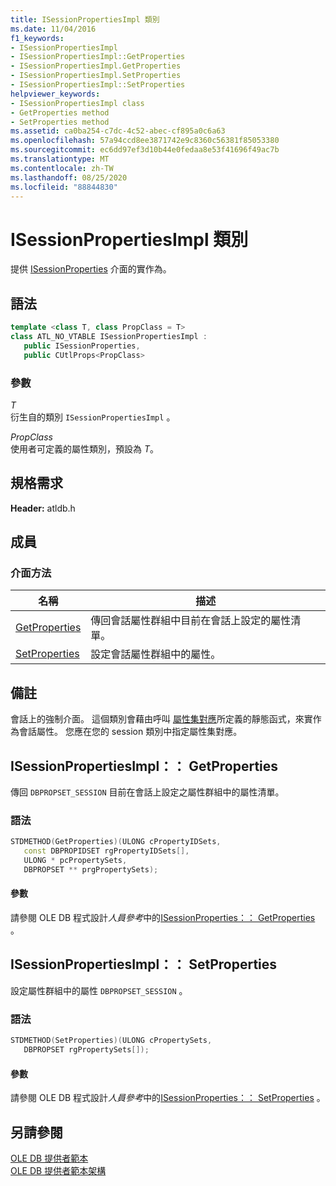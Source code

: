 ```yaml
---
title: ISessionPropertiesImpl 類別
ms.date: 11/04/2016
f1_keywords:
- ISessionPropertiesImpl
- ISessionPropertiesImpl::GetProperties
- ISessionPropertiesImpl.GetProperties
- ISessionPropertiesImpl.SetProperties
- ISessionPropertiesImpl::SetProperties
helpviewer_keywords:
- ISessionPropertiesImpl class
- GetProperties method
- SetProperties method
ms.assetid: ca0ba254-c7dc-4c52-abec-cf895a0c6a63
ms.openlocfilehash: 57a94ccd8ee3871742e9c8360c56381f85053380
ms.sourcegitcommit: ec6dd97ef3d10b44e0fedaa8e53f41696f49ac7b
ms.translationtype: MT
ms.contentlocale: zh-TW
ms.lasthandoff: 08/25/2020
ms.locfileid: "88844830"
---
```

# <a name="isessionpropertiesimpl-class"></a>ISessionPropertiesImpl 類別

提供 [ISessionProperties](/previous-versions/windows/desktop/ms713721(v=vs.85)) 介面的實作為。

## <a name="syntax"></a>語法

```cpp
template <class T, class PropClass = T>
class ATL_NO_VTABLE ISessionPropertiesImpl :
   public ISessionProperties,
   public CUtlProps<PropClass>
```

### <a name="parameters"></a>參數

*T*<br/>
衍生自的類別 `ISessionPropertiesImpl` 。

*PropClass*<br/>
使用者可定義的屬性類別，預設為 *T*。

## <a name="requirements"></a>規格需求

**Header:** atldb.h

## <a name="members"></a>成員

### <a name="interface-methods"></a>介面方法

| 名稱 | 描述 |
|-|-|
|[GetProperties](#getproperties)|傳回會話屬性群組中目前在會話上設定的屬性清單。|
|[SetProperties](#setproperties)|設定會話屬性群組中的屬性。|

## <a name="remarks"></a>備註

會話上的強制介面。 這個類別會藉由呼叫 [屬性集對應](../../data/oledb/begin-propset-map.md)所定義的靜態函式，來實作為會話屬性。 您應在您的 session 類別中指定屬性集對應。

## <a name="isessionpropertiesimplgetproperties"></a><a name="getproperties"></a> ISessionPropertiesImpl：： GetProperties

傳回 `DBPROPSET_SESSION` 目前在會話上設定之屬性群組中的屬性清單。

### <a name="syntax"></a>語法

```cpp
STDMETHOD(GetProperties)(ULONG cPropertyIDSets,
   const DBPROPIDSET rgPropertyIDSets[],
   ULONG * pcPropertySets,
   DBPROPSET ** prgPropertySets);
```

#### <a name="parameters"></a>參數

請參閱 OLE DB 程式設計*人員參考*中的[ISessionProperties：： GetProperties](/previous-versions/windows/desktop/ms723643(v=vs.85)) 。

## <a name="isessionpropertiesimplsetproperties"></a><a name="setproperties"></a> ISessionPropertiesImpl：： SetProperties

設定屬性群組中的屬性 `DBPROPSET_SESSION` 。

### <a name="syntax"></a>語法

```cpp
STDMETHOD(SetProperties)(ULONG cPropertySets,
   DBPROPSET rgPropertySets[]);
```

#### <a name="parameters"></a>參數

請參閱 OLE DB 程式設計*人員參考*中的[ISessionProperties：： SetProperties](/previous-versions/windows/desktop/ms714405(v=vs.85)) 。

## <a name="see-also"></a>另請參閱

[OLE DB 提供者範本](../../data/oledb/ole-db-provider-templates-cpp.md)<br/>
[OLE DB 提供者範本架構](../../data/oledb/ole-db-provider-template-architecture.md)
